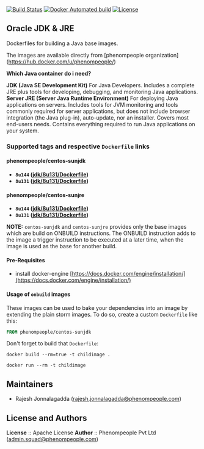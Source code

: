 [![Build Status](https://travis-ci.org/phenompeople/centos-oraclejava.svg?branch=master)](https://travis-ci.org/phenompeople/centos-oraclejava)
[![Docker Automated build](https://img.shields.io/docker/automated/jrottenberg/ffmpeg.svg)](https://travis-ci.org/phenompeople/apache-storm)
[![License](https://img.shields.io/badge/License-Apache%202.0-blue.svg)](https://opensource.org/licenses/Apache-2.0)

## Oracle JDK & JRE


Dockerfiles for building a Java base images.

The images are available directly from [phenompeople organization] (https://hub.docker.com/u/phenompeople/)

**Which Java container do i need?**

**JDK (Java SE Development Kit)** For Java Developers. Includes a complete JRE plus tools for developing, debugging, and monitoring Java applications.
**Server JRE (Server Java Runtime Environment)** For deploying Java applications on servers. Includes tools for JVM monitoring and tools commonly required for server applications, but does not include browser integration (the Java plug-in), auto-update, nor an installer. Covers most end-users needs. Contains everything required to run Java applications on your system.

### Supported tags and respective `Dockerfile` links

#### phenompeople/centos-sunjdk

* **`8u144` ([jdk/8u131/Dockerfile](https://bitbucket.org/phenompeople/centos-oraclejava/src/master/jdk/8u144/Dockerfile))**
* **`8u131` ([jdk/8u131/Dockerfile](https://bitbucket.org/phenompeople/centos-oraclejava/src/master/jdk/8u131/Dockerfile))**

#### phenompeople/centos-sunjre

* **`8u144` ([jdk/8u131/Dockerfile](https://bitbucket.org/phenompeople/centos-oraclejava/src/master/jdk/8u144/Dockerfile))**
* **`8u131` ([jdk/8u131/Dockerfile](https://bitbucket.org/phenompeople/centos-oraclejava/src/master/jdk/8u131/Dockerfile))**

**NOTE:** `centos-sunjdk` and `centos-sunjre` provides only the base images which are build on ONBUILD instructions. The ONBUILD instruction adds to the image a trigger instruction to be executed at a later time, when the image is used as the base for another build.

#### Pre-Requisites

- install docker-engine [https://docs.docker.com/engine/installation/](https://docs.docker.com/engine/installation/)

#### Usage of `onbuild` images

These images can be used to bake your dependencies into an image by extending the plain storm images. To do so, create a custom `Dockerfile` like this:
```dockerfile
FROM phenompeople/centos-sunjdk
```
Don't forget to build that `Dockerfile`:
```
docker build --rm=true -t childimage .
```
```
docker run --rm -t childimage
```
## Maintainers

* Rajesh Jonnalagadda (<rajesh.jonnalagadda@phenompeople.com>)

## License and Authors
**License**	::		Apache License
**Author**	::		Phenompeople Pvt Ltd (<admin.squad@phenompeople.com>)
